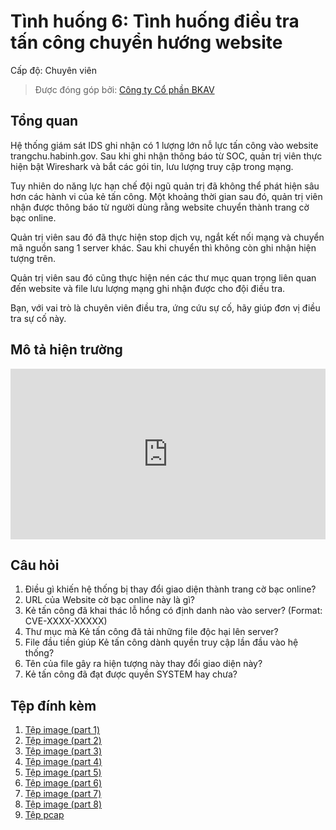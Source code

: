 # Tình huống 6: Tình huống điều tra tấn công chuyển hướng website

Cấp độ: Chuyên viên

> Được đóng góp bởi: [Công ty Cổ phần BKAV](https://www.bkav.com.vn/)

## Tổng quan

Hệ thống giám sát IDS ghi nhận có 1 lượng lớn nỗ lực tấn công vào website trangchu.habinh.gov. Sau khi ghi nhận thông báo từ SOC, quản trị viên thực hiện bật Wireshark và bắt các gói tin, lưu lượng truy cập trong mạng.

Tuy nhiên do năng lực hạn chế đội ngũ quản trị đã không thể phát hiện sâu hơn các hành vi của kẻ tấn công. Một khoảng thời gian sau đó, quản trị viên nhận được thông báo từ người dùng rằng website chuyển thành trang cờ bạc online. 

Quản trị viên sau đó đã thực hiện stop dịch vụ, ngắt kết nối mạng và chuyển mã nguồn sang 1 server khác. Sau khi chuyển thì không còn ghi nhận hiện tượng trên. 

Quản trị viên sau đó cũng thực hiện nén các thư mục quan trọng liên quan đến website và file lưu lượng mạng ghi nhận được cho đội điều tra. 

Bạn, với vai trò là chuyên viên điều tra, ứng cứu sự cố, hãy giúp đơn vị điều tra sự cố này.

## Mô tả hiện trường

<div style="width:100%;height:0px;position:relative;padding-bottom:54.147%;"><iframe src="https://streamable.com/e/q8elc5?autoplay=1" frameborder="0" width="100%" height="100%" allowfullscreen allow="autoplay" style="width:100%;height:100%;position:absolute;left:0px;top:0px;overflow:hidden;"></iframe></div>

## Câu hỏi

1.  Điều gì khiến hệ thống bị thay đổi giao diện thành trang cờ bạc online?
2.  URL của Website cờ bạc online này là gì?
3.  Kẻ tấn công đã khai thác lỗ hổng có định danh nào vào server? (Format: CVE-XXXX-XXXXX)
4.  Thư mục mà Kẻ tấn công đã tải những file độc hại lên server?
5.  File đầu tiền giúp Kẻ tấn công dành quyền truy cập lần đầu vào hệ thống?
6.  Tên của file gây ra hiện tượng này thay đổi giao diện này?
7.  Kẻ tấn công đã đạt được quyền SYSTEM hay chưa?


## Tệp đính kèm

1. [Tệp image (part 1)](https://github.com/VNCERT-CC/digital-forensics-lab/releases/download/challenge6/DFLab-challenge6-image.ad1)
2. [Tệp image (part 2)](https://github.com/VNCERT-CC/digital-forensics-lab/releases/download/challenge6/DFLab-challenge6-image.ad2)
3. [Tệp image (part 3)](https://github.com/VNCERT-CC/digital-forensics-lab/releases/download/challenge6/DFLab-challenge6-image.ad3)
4. [Tệp image (part 4)](https://github.com/VNCERT-CC/digital-forensics-lab/releases/download/challenge6/DFLab-challenge6-image.ad4)
5. [Tệp image (part 5)](https://github.com/VNCERT-CC/digital-forensics-lab/releases/download/challenge6/DFLab-challenge6-image.ad5)
6. [Tệp image (part 6)](https://github.com/VNCERT-CC/digital-forensics-lab/releases/download/challenge6/DFLab-challenge6-image.ad6)
7. [Tệp image (part 7)](https://github.com/VNCERT-CC/digital-forensics-lab/releases/download/challenge6/DFLab-challenge6-image.ad7)
8. [Tệp image (part 8)](https://github.com/VNCERT-CC/digital-forensics-lab/releases/download/challenge6/DFLab-challenge6-image.ad8)
9. [Tệp pcap](https://github.com/VNCERT-CC/digital-forensics-lab/releases/download/challenge6/DFLab-challenge6-network.pcapng)